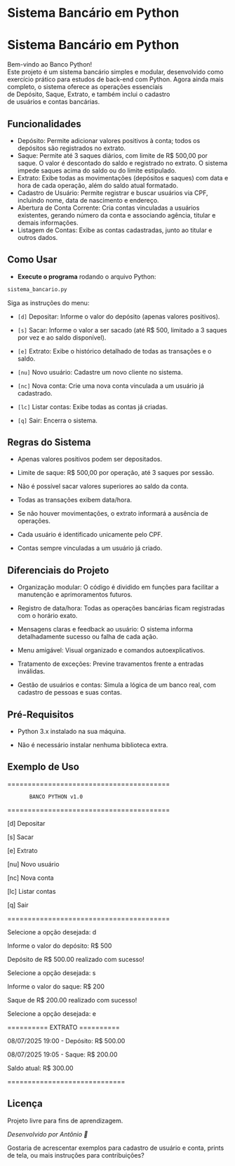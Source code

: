 Sistema Bancário em Python
==========================

Sistema Bancário em Python
==========================

Bem-vindo ao Banco Python!\
Este projeto é um sistema bancário simples e modular, desenvolvido como exercício prático para estudos de back-end com Python. Agora ainda mais completo, o sistema oferece as operações essenciais de Depósito, Saque, Extrato, e também inclui o cadastro de usuários e contas bancárias.

Funcionalidades
---------------

-   Depósito: Permite adicionar valores positivos à conta; todos os depósitos são registrados no extrato.
-   Saque: Permite até 3 saques diários, com limite de R$ 500,00 por saque. O valor é descontado do saldo e registrado no extrato. O sistema impede saques acima do saldo ou do limite estipulado.
-   Extrato: Exibe todas as movimentações (depósitos e saques) com data e hora de cada operação, além do saldo atual formatado.
-   Cadastro de Usuário: Permite registrar e buscar usuários via CPF, incluindo nome, data de nascimento e endereço.
-   Abertura de Conta Corrente: Cria contas vinculadas a usuários existentes, gerando número da conta e associando agência, titular e demais informações.
-   Listagem de Contas: Exibe as contas cadastradas, junto ao titular e outros dados.

Como Usar
---------

-   **Execute o programa** rodando o arquivo Python:

``` Python
sistema_bancario.py
```

Siga as instruções do menu:

-   `[d]` Depositar: Informe o valor do depósito (apenas valores positivos).

-   `[s]` Sacar: Informe o valor a ser sacado (até R$ 500, limitado a 3 saques por vez e ao saldo disponível).

-   `[e]` Extrato: Exibe o histórico detalhado de todas as transações e o saldo.

-   `[nu]` Novo usuário: Cadastre um novo cliente no sistema.

-   `[nc]` Nova conta: Crie uma nova conta vinculada a um usuário já cadastrado.

-   `[lc]` Listar contas: Exibe todas as contas já criadas.

-   `[q]` Sair: Encerra o sistema.

Regras do Sistema
-----------------

-   Apenas valores positivos podem ser depositados.

-   Limite de saque: R$ 500,00 por operação, até 3 saques por sessão.

-   Não é possível sacar valores superiores ao saldo da conta.

-   Todas as transações exibem data/hora.

-   Se não houver movimentações, o extrato informará a ausência de operações.

-   Cada usuário é identificado unicamente pelo CPF.

-   Contas sempre vinculadas a um usuário já criado.

Diferenciais do Projeto
-----------------------

-   Organização modular: O código é dividido em funções para facilitar a manutenção e aprimoramentos futuros.

-   Registro de data/hora: Todas as operações bancárias ficam registradas com o horário exato.

-   Mensagens claras e feedback ao usuário: O sistema informa detalhadamente sucesso ou falha de cada ação.

-   Menu amigável: Visual organizado e comandos autoexplicativos.

-   Tratamento de exceções: Previne travamentos frente a entradas inválidas.

-   Gestão de usuários e contas: Simula a lógica de um banco real, com cadastro de pessoas e suas contas.

Pré-Requisitos
--------------

-   Python 3.x instalado na sua máquina.

-   Não é necessário instalar nenhuma biblioteca extra.

Exemplo de Uso
--------------

========================================

```
       BANCO PYTHON v1.0

```

========================================

[d] Depositar

[s] Sacar

[e] Extrato

[nu] Novo usuário

[nc] Nova conta

[lc] Listar contas

[q] Sair

========================================

Selecione a opção desejada: d

Informe o valor do depósito: R$ 500

Depósito de R$ 500.00 realizado com sucesso!

Selecione a opção desejada: s

Informe o valor do saque: R$ 200

Saque de R$ 200.00 realizado com sucesso!

Selecione a opção desejada: e

========== EXTRATO ==========

08/07/2025 19:00 - Depósito: R$ 500.00

08/07/2025 19:05 - Saque: R$ 200.00

Saldo atual: R$ 300.00

=============================

Licença
-------

Projeto livre para fins de aprendizagem.

*Desenvolvido por Antônio 🐍*

Gostaria de acrescentar exemplos para cadastro de usuário e conta, prints de tela, ou mais instruções para contribuições?